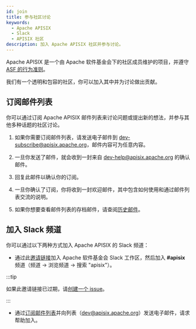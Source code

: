 ```yaml
---
id: join
title: 参与社区讨论
keywords:
  - Apache APISIX
  - Slack
  - APISIX 社区
description: 加入 Apache APISIX 社区并参与讨论。
---
```


Apache APISIX 是一个由 Apache 软件基金会下的社区成员维护的项目，并遵守 [ASF 的行为准则](https://www.apache.org/foundation/policies/conduct.html)。

我们有一个透明和包容的社区，你可以加入其中并为讨论做出贡献。

## 订阅邮件列表

你可以通过订阅 Apache APISIX 邮件列表来讨论问题或提出新的想法，并参与其他多种话题的社区讨论。

1. 如果你需要订阅邮件列表，请发送电子邮件到 dev-subscribe@apisix.apache.org，邮件内容可为任意内容。

2. 一旦你发送了邮件，就会收到一封来自 dev-help@apisix.apache.org 的确认邮件。

3. 回复此邮件以确认你的订阅。

4. 一旦你确认了订阅，你将收到一封欢迎邮件，其中包含如何使用和通过邮件列表交流的说明。

5. 如果你想要查看邮件列表的存档邮件，请查阅[历史邮件](https://lists.apache.org/list.html?apisix.apache.org)。

## 加入 Slack 频道

你可以通过以下两种方式加入 Apache APISIX 的 Slack 频道：

- 通过此[邀请链接](https://join.slack.com/t/the-asf/shared_invite/zt-1egxjz7lw-lWl142XNDopj4FlqNMUM5g)加入 Apache 软件基金会 Slack 工作区，然后加入 **#apisix** 频道（频道 -> 浏览频道 -> 搜索 "apisix"）。

:::tip

如果此邀请链接已过期，请[创建一个 issue](./submit-issue.md)。

:::

- 通过[订阅邮件列表](#订阅邮件列表)并向列表（[dev@apisix.apache.org](mailto:dev@apisix.apache.org)）发送电子邮件，请求帮助加入。

